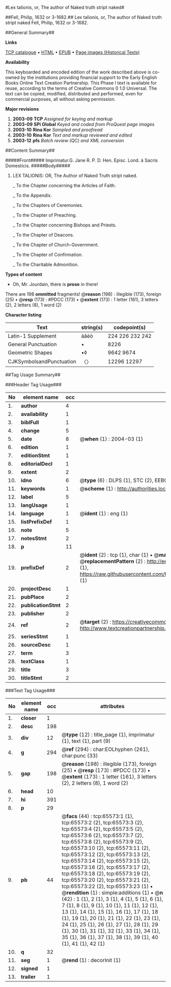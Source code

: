 #Lex talionis, or, The author of Naked truth stript naked#

##Fell, Philip, 1632 or 3-1682.##
Lex talionis, or, The author of Naked truth stript naked
Fell, Philip, 1632 or 3-1682.

##General Summary##

**Links**

[TCP catalogue](http://www.ota.ox.ac.uk/tcp/)  • 
[HTML](http://tei.it.ox.ac.uk/tcp/Texts-HTML/free/A41/A41074.html)  • 
[EPUB](http://tei.it.ox.ac.uk/tcp/Texts-EPUB/free/A41/A41074.epub) • 
[Page images (Historical Texts)](https://data.historicaltexts.jisc.ac.uk/view?pubId=eebo-12676598e&pageId=eebo-12676598e-65573-1)

**Availability**

This keyboarded and encoded edition of the
	       work described above is co-owned by the institutions
	       providing financial support to the Early English Books
	       Online Text Creation Partnership. This Phase I text is
	       available for reuse, according to the terms of Creative
	       Commons 0 1.0 Universal. The text can be copied,
	       modified, distributed and performed, even for
	       commercial purposes, all without asking permission.

**Major revisions**

1. __2003-09__ __TCP__ *Assigned for keying and markup*
1. __2003-09__ __SPi Global__ *Keyed and coded from ProQuest page images*
1. __2003-10__ __Rina Kor__ *Sampled and proofread*
1. __2003-10__ __Rina Kor__ *Text and markup reviewed and edited*
1. __2003-12__ __pfs__ *Batch review (QC) and XML conversion*

##Content Summary##

#####Front#####
Imprimatur.G. Jane R. P. D. Hen. Episc. Lond. à Sacris Domesticis.
#####Body#####

1. LEX TALIONIS: OR, The Author of Naked Truth stript naked.

    _ To the Chapter concerning the Articles of Faith.

    _ To the Appendix.

    _ To the Chapters of Ceremonies.

    _ To the Chapter of Preaching.

    _ To the Chapter concerning Bishops and Priests.

    _ To the Chapter of Deacons.

    _ To the Chapter of Church-Government.

    _ To the Chapter of Confirmation.

    _ To the Charitable Admonition.

**Types of content**

  * Oh, Mr. Jourdain, there is **prose** in there!

There are 198 **ommitted** fragments! 
 @__reason__ (198) : illegible (173), foreign (25)  •  @__resp__ (173) : #PDCC (173)  •  @__extent__ (173) : 1 letter (161), 3 letters (2), 2 letters (8), 1 word (2)

**Character listing**


|Text|string(s)|codepoint(s)|
|---|---|---|
|Latin-1 Supplement|àâèò|224 226 232 242|
|General Punctuation|•|8226|
|Geometric Shapes|▪◊|9642 9674|
|CJKSymbolsandPunctuation|〈〉|12296 12297|

##Tag Usage Summary##

###Header Tag Usage###

|No|element name|occ|attributes|
|---|---|---|---|
|1.|__author__|4||
|2.|__availability__|1||
|3.|__biblFull__|1||
|4.|__change__|5||
|5.|__date__|8| @__when__ (1) : 2004-03 (1)|
|6.|__edition__|1||
|7.|__editionStmt__|1||
|8.|__editorialDecl__|1||
|9.|__extent__|2||
|10.|__idno__|6| @__type__ (6) : DLPS (1), STC (2), EEBO-CITATION (1), OCLC (1), VID (1)|
|11.|__keywords__|1| @__scheme__ (1) : http://authorities.loc.gov/ (1)|
|12.|__label__|5||
|13.|__langUsage__|1||
|14.|__language__|1| @__ident__ (1) : eng (1)|
|15.|__listPrefixDef__|1||
|16.|__note__|5||
|17.|__notesStmt__|2||
|18.|__p__|11||
|19.|__prefixDef__|2| @__ident__ (2) : tcp (1), char (1)  •  @__matchPattern__ (2) : ([0-9\-]+):([0-9IVX]+) (1), (.+) (1)  •  @__replacementPattern__ (2) : http://eebo.chadwyck.com/downloadtiff?vid=$1&page=$2 (1), https://raw.githubusercontent.com/textcreationpartnership/Texts/master/tcpchars.xml#$1 (1)|
|20.|__projectDesc__|1||
|21.|__pubPlace__|2||
|22.|__publicationStmt__|2||
|23.|__publisher__|2||
|24.|__ref__|2| @__target__ (2) : https://creativecommons.org/publicdomain/zero/1.0/ (1), http://www.textcreationpartnership.org/docs/. (1)|
|25.|__seriesStmt__|1||
|26.|__sourceDesc__|1||
|27.|__term__|3||
|28.|__textClass__|1||
|29.|__title__|3||
|30.|__titleStmt__|2||


###Text Tag Usage###

|No|element name|occ|attributes|
|---|---|---|---|
|1.|__closer__|1||
|2.|__desc__|198||
|3.|__div__|12| @__type__ (12) : title_page (1), imprimatur (1), text (1), part (9)|
|4.|__g__|294| @__ref__ (294) : char:EOLhyphen (261), char:punc (33)|
|5.|__gap__|198| @__reason__ (198) : illegible (173), foreign (25)  •  @__resp__ (173) : #PDCC (173)  •  @__extent__ (173) : 1 letter (161), 3 letters (2), 2 letters (8), 1 word (2)|
|6.|__head__|10||
|7.|__hi__|391||
|8.|__p__|29||
|9.|__pb__|44| @__facs__ (44) : tcp:65573:1 (1), tcp:65573:2 (2), tcp:65573:3 (2), tcp:65573:4 (2), tcp:65573:5 (2), tcp:65573:6 (2), tcp:65573:7 (2), tcp:65573:8 (2), tcp:65573:9 (2), tcp:65573:10 (2), tcp:65573:11 (2), tcp:65573:12 (2), tcp:65573:13 (2), tcp:65573:14 (2), tcp:65573:15 (2), tcp:65573:16 (2), tcp:65573:17 (2), tcp:65573:18 (2), tcp:65573:19 (2), tcp:65573:20 (2), tcp:65573:21 (2), tcp:65573:22 (2), tcp:65573:23 (1)  •  @__rendition__ (1) : simple:additions (1)  •  @__n__ (42) : 1 (1), 2 (1), 3 (1), 4 (1), 5 (1), 6 (1), 7 (1), 8 (1), 9 (1), 10 (1), 11 (1), 12 (1), 13 (1), 14 (1), 15 (1), 16 (1), 17 (1), 18 (1), 19 (1), 20 (1), 21 (1), 22 (1), 23 (1), 24 (1), 25 (1), 26 (1), 27 (1), 28 (1), 29 (1), 30 (1), 31 (1), 32 (1), 33 (1), 34 (1), 35 (1), 36 (1), 37 (1), 38 (1), 39 (1), 40 (1), 41 (1), 42 (1)|
|10.|__q__|32||
|11.|__seg__|1| @__rend__ (1) : decorInit (1)|
|12.|__signed__|1||
|13.|__trailer__|1||
